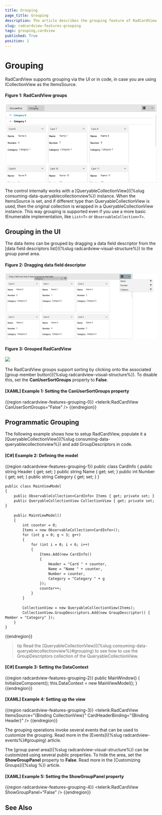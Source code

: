 ```yaml
---
title: Grouping
page_title: Grouping
description: The article describes the grouping feature of RadCardView.
slug: radcardview-features-grouping
tags: grouping,cardview
published: True
position: 2
---
```


# Grouping

RadCardView supports grouping via the UI or in code, in case you are using ICollectionView as the ItemsSource.

#### Figure 1: RadCardView groups
![](images/radcardview-features-grouping-0.png)

The control internally works with a [QueryableCollectionView]({%slug consuming-data-queryablecollectionview%}) instance. When the ItemsSource is set, and if different type than QueryableCollectionView is used, then the original collection is wrapped in a QueryableCollectionView instance. This way grouping is supported even if you use a more basic IEnumerable implementation, like `List<T>` or `ObservableCollection<T>`.
 
## Grouping in the UI

The data items can be grouped by dragging a data field descriptor from the [data field descriptors list]({%slug radcardview-visual-structure%}) to the group panel area.

#### Figure 2: Dragging data field descriptor
![](images/radcardview-features-grouping-1.png)

#### Figure 3: Grouped RadCardView
![](images/radcardview-features-grouping-2.png)

The RadCardView groups support sorting by clicking onto the associated [group member button]({%slug radcardview-visual-structure%}). To disable this, set the __CanUserSortGroups__ property to __False__.

#### __[XAML] Example 1: Setting the CanUserSortGroups property__
{{region radcardview-features-grouping-0}}
	<telerik:RadCardView CanUserSortGroups="False" />
{{endregion}}

## Programmatic Grouping

The following example shows how to setup RadCardView, populate it a [QueryableCollectionView]({%slug consuming-data-queryablecollectionview%}) and add GroupDescriptors in code.

#### __[C#] Example 2: Defining the model__
{{region radcardview-features-grouping-1}}
	public class CardInfo
    {
        public string Header { get; set; }
        public string Name { get; set; }
        public int Number { get; set; }
        public string Category { get; set; }
    }
	
	public class MainViewModel
    {
        public ObservableCollection<CardInfo> Items { get; private set; }
        public QueryableCollectionView CollectionView { get; private set; }

        public MainViewModel()
        {
            int counter = 0;
            Items = new ObservableCollection<CardInfo>();
            for (int g = 0; g < 3; g++)
            {
                for (int i = 0; i < 6; i++)
                {
                    Items.Add(new CardInfo()
                    {
                        Header = "Card " + counter,
                        Name = "Name " + counter,
                        Number = counter,
                        Category = "Category " + g
                    });
                    counter++;
                }
            }

            CollectionView = new QueryableCollectionView(Items);
            CollectionView.GroupDescriptors.Add(new GroupDescriptor() { Member = "Category" });
        }
    }
{{endregion}} 

>tip Read the [QueryableCollectionView]({%slug consuming-data-queryablecollectionview%}#grouping) to see how to use the GroupDescriptors collection of the QueryableCollectionView.

#### __[C#] Example 3: Setting the DataContext__
{{region radcardview-features-grouping-2}}
	public MainWindow()
	{
		InitializeComponent();
		this.DataContext = new MainViewModel();
	}
{{endregion}}

#### __[XAML] Example 4: Setting up the view__
{{region radcardview-features-grouping-3}}
	<telerik:RadCardView ItemsSource="{Binding CollectionView}" CardHeaderBinding="{Binding Header}" />
{{endregion}}

The grouping operations invoke several events that can be used to customize the grouping. Read more in the [Events]({%slug radcardview-events%}#grouping) article.

The [group panel area]({%slug radcardview-visual-structure%}) can be customized using several public properties. To hide the area, set the __ShowGroupPanel__ property to __False__. Read more in the [Customizing Groups]({%slug %}) article.

#### __[XAML] Example 5: Setting the ShowGroupPanel property__
{{region radcardview-features-grouping-4}}
	<telerik:RadCardView ShowGroupPanel="False" />
{{endregion}}

## See Also
